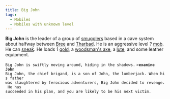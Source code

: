 ```yaml
---
title: Big John
tags:
  - Mobiles
  - Mobiles with unknown level
---
```

**Big John** is the leader of a group of
[smugglers](smuggler "wikilink") based in a cave system about halfway
between [Bree](Bree "wikilink") and [Tharbad](Tharbad "wikilink"). He is
an aggressive level ? [mob](mob "wikilink"). He can
[sneak](sneak "wikilink"). He loads 1 [gold](gold "wikilink"), a
[woodsman's axe](woodsman's_axe "wikilink"), a [lute](lute "wikilink"),
and some leather equipment.

`Big John is swiftly moving around, hiding in the shadows.`
`>`**`examine John`**
`Big John, the chief brigand, is a son of John, the lumberjack. When his father`
`was slaughtered by ferocious adventurers, Big John decided to revenge. He has`
`succeeded in his plan, and you are likely to be his next victim.`
 